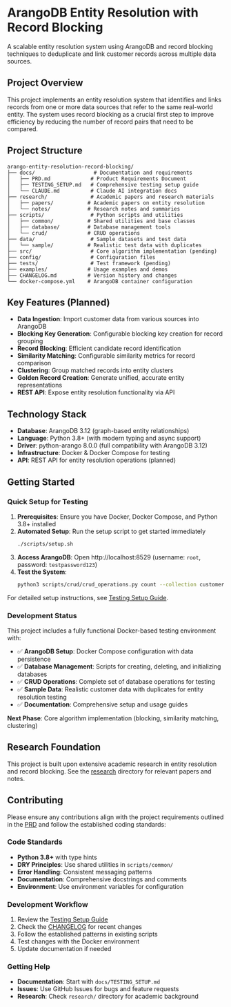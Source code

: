 # ArangoDB Entity Resolution with Record Blocking

A scalable entity resolution system using ArangoDB and record blocking techniques to deduplicate and link customer records across multiple data sources.

## Project Overview

This project implements an entity resolution system that identifies and links records from one or more data sources that refer to the same real-world entity. The system uses record blocking as a crucial first step to improve efficiency by reducing the number of record pairs that need to be compared.

## Project Structure

```
arango-entity-resolution-record-blocking/
├── docs/                   # Documentation and requirements
│   ├── PRD.md             # Product Requirements Document
│   ├── TESTING_SETUP.md   # Comprehensive testing setup guide
│   └── CLAUDE.md          # Claude AI integration docs
├── research/              # Academic papers and research materials
│   ├── papers/           # Academic papers on entity resolution
│   └── notes/            # Research notes and summaries
├── scripts/               # Python scripts and utilities
│   ├── common/           # Shared utilities and base classes
│   ├── database/         # Database management tools
│   └── crud/             # CRUD operations
├── data/                  # Sample datasets and test data
│   └── sample/           # Realistic test data with duplicates
├── src/                   # Core algorithm implementation (pending)
├── config/                # Configuration files
├── tests/                 # Test framework (pending)
├── examples/             # Usage examples and demos
├── CHANGELOG.md          # Version history and changes
└── docker-compose.yml    # ArangoDB container configuration
```

## Key Features (Planned)

- **Data Ingestion**: Import customer data from various sources into ArangoDB
- **Blocking Key Generation**: Configurable blocking key creation for record grouping
- **Record Blocking**: Efficient candidate record identification
- **Similarity Matching**: Configurable similarity metrics for record comparison
- **Clustering**: Group matched records into entity clusters
- **Golden Record Creation**: Generate unified, accurate entity representations
- **REST API**: Expose entity resolution functionality via API

## Technology Stack

- **Database**: ArangoDB 3.12 (graph-based entity relationships)
- **Language**: Python 3.8+ (with modern typing and async support)
- **Driver**: python-arango 8.0.0 (full compatibility with ArangoDB 3.12)
- **Infrastructure**: Docker & Docker Compose for testing
- **API**: REST API for entity resolution operations (planned)

## Getting Started

### Quick Setup for Testing

1. **Prerequisites**: Ensure you have Docker, Docker Compose, and Python 3.8+ installed
2. **Automated Setup**: Run the setup script to get started immediately
   ```bash
   ./scripts/setup.sh
   ```
3. **Access ArangoDB**: Open http://localhost:8529 (username: `root`, password: `testpassword123`)
4. **Test the System**: 
   ```bash
   python3 scripts/crud/crud_operations.py count --collection customers
   ```

For detailed setup instructions, see [Testing Setup Guide](docs/TESTING_SETUP.md).

### Development Status

This project includes a fully functional Docker-based testing environment with:
- ✅ **ArangoDB Setup**: Docker Compose configuration with data persistence
- ✅ **Database Management**: Scripts for creating, deleting, and initializing databases
- ✅ **CRUD Operations**: Complete set of database operations for testing
- ✅ **Sample Data**: Realistic customer data with duplicates for entity resolution testing
- ✅ **Documentation**: Comprehensive setup and usage guides

**Next Phase**: Core algorithm implementation (blocking, similarity matching, clustering)

## Research Foundation

This project is built upon extensive academic research in entity resolution and record blocking. See the [research](research/) directory for relevant papers and notes.

## Contributing

Please ensure any contributions align with the project requirements outlined in the [PRD](docs/PRD.md) and follow the established coding standards:

### Code Standards
- **Python 3.8+** with type hints
- **DRY Principles**: Use shared utilities in `scripts/common/`
- **Error Handling**: Consistent messaging patterns
- **Documentation**: Comprehensive docstrings and comments
- **Environment**: Use environment variables for configuration

### Development Workflow
1. Review the [Testing Setup Guide](docs/TESTING_SETUP.md)
2. Check the [CHANGELOG](CHANGELOG.md) for recent changes
3. Follow the established patterns in existing scripts
4. Test changes with the Docker environment
5. Update documentation if needed

### Getting Help
- **Documentation**: Start with `docs/TESTING_SETUP.md`
- **Issues**: Use GitHub Issues for bugs and feature requests
- **Research**: Check `research/` directory for academic background
